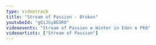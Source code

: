 ```yaml
---
type: videotrack
title: "Stream of Passion - Broken"
youtubeId: "gQiJGyBEOR0"
videoevents: "Stream of Passion и Winter in Eden в P60"
videoartists: ["Stream of Passion"]
---
```

